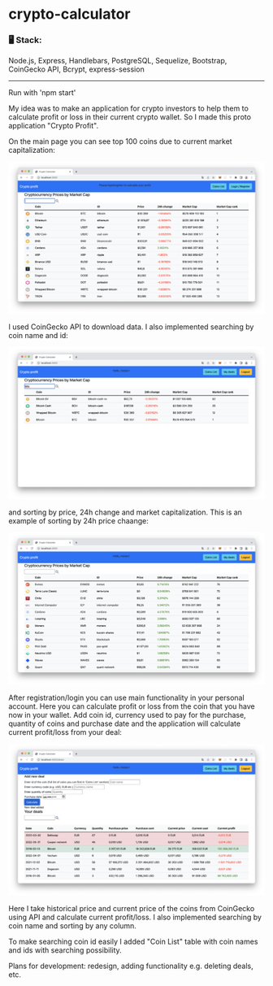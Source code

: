 # crypto-calculator
### 🖥 Stack:
Node.js, Express, Handlebars, PostgreSQL, Sequelize, Bootstrap, CoinGecko API, Bcrypt, express-session

---

Run with 'npm start'

My idea was to make an application for crypto investors to help them to calculate profit or loss in their current crypto wallet.
So I made this proto application "Crypto Profit".

On the main page you can see top 100 coins due to current market capitalization:

<img alt="main-page" src="./images-readme/main-page.png" />

I used CoinGecko API to download data.
I also implemented searching by coin name and id:

<img alt="main-page-search" src="./images-readme/main-page-search.png" />

and  sorting by price, 24h change and market capitalization. This is an example of sorting by 24h price chaange:

<img alt="main-page-sort" src="./images-readme/main-page-sort.png" />

After registration/login you can use main functionality in your personal account.
Here you can calculate profit or loss from the coin that you have now in your wallet.
Add coin id, currency used to pay for the purchase, quantity of coins and purchase date and the application will calculate current profit/loss from your deal:

<img alt="my-deals" src="./images-readme/my-deals.png" />

Here I take historical price and current price of the coins from CoinGecko using API and calculate current profit/loss.
I also implemented searching by coin name and sorting by any column.

To make searching coin id easily I added "Coin List" table with coin names and ids with searching possibility.

Plans for development: redesign, adding functionality e.g. deleting deals, etc.
